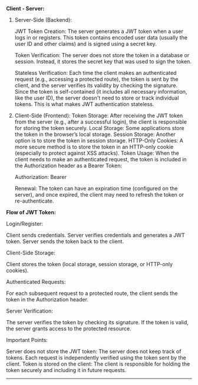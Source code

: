 
**Client - Server:**

1. Server-Side (Backend):
   
    JWT Token Creation: The server generates a JWT token when a user logs in or registers. This token contains encoded user data (usually the user ID and other claims) and is signed using a secret key.

    Token Verification: The server does not store the token in a database or session. Instead, it stores the secret key that was used to sign the token.

    Stateless Verification: Each time the client makes an authenticated request (e.g., accessing a protected route), the token is sent by the client, and the server verifies its validity by checking the    signature. Since the token is self-contained (it includes all necessary information, like the user ID), the server doesn't need to store or track individual tokens. This is what makes JWT authentication stateless.

3. Client-Side (Frontend):
Token Storage: After receiving the JWT token from the server (e.g., after a successful login), the client is responsible for storing the token securely.
Local Storage: Some applications store the token in the browser’s local storage.
Session Storage: Another option is to store the token in session storage.
HTTP-Only Cookies: A more secure method is to store the token in an HTTP-only cookie (especially to protect against XSS attacks).
Token Usage: When the client needs to make an authenticated request, the token is included in the Authorization header as a Bearer Token:

   Authorization: Bearer <JWT>

    Renewal: The token can have an expiration time (configured on the server), and once expired, the client may need to refresh the token or re-authenticate.

**Flow of JWT Token:**

Login/Register:

Client sends credentials.
Server verifies credentials and generates a JWT token.
Server sends the token back to the client.

Client-Side Storage:

Client stores the token (local storage, session storage, or HTTP-only cookies).

Authenticated Requests:

For each subsequent request to a protected route, the client sends the token in the Authorization header.

Server Verification:

The server verifies the token by checking its signature. If the token is valid, the server grants access to the protected resource.

Important Points:

Server does not store the JWT token: The server does not keep track of tokens. Each request is independently verified using the token sent by the client.
Token is stored on the client: The client is responsible for holding the token securely and including it in future requests.



*********************************************************************************************************************************************************************************


